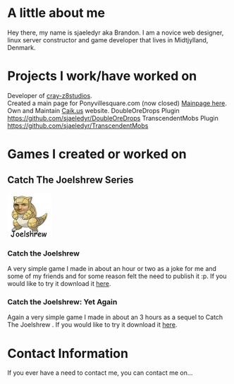 # A little about me

Hey there, my name is sjaeledyr aka Brandon. I am a novice web designer, linux server constructor and game developer that lives in Midtjylland, Denmark. 

# Projects I work/have worked on

Developer of [cray-z8studios](http://cray-z8studios.github.io).                                                                          
Created a main page for Ponyvillesquare.com (now closed) [Mainpage here](https://github.com/mys7icfox/pvs_mainpage/).                     
Own and Maintain [Caik.us](http://caik.us/) website.
DoubleOreDrops Plugin https://github.com/sjaeledyr/DoubleOreDrops
TranscendentMobs Plugin https://github.com/sjaeledyr/TranscendentMobs

# Games I created or worked on
## Catch The Joelshrew Series
![Joelshrew](/img/joelshrew1.jpg)                                                                                                   
### Catch the Joelshrew 
A very simple game I made in about an hour or two as a joke for me and some of my friends and for some reason felt the need to publish it :p. If you would like to try it download it [here](https://drive.google.com/file/d/0BzNMWL-AtF2ncGgxN1gybVFJNUk/view?usp=sharing).                                                                                   
### Catch the Joelshrew: Yet Again 
Again a very simple game I made in about an 3 hours as a sequel to Catch The Joelshrew . If you would like to try it download it [here](https://drive.google.com/file/d/0BzNMWL-AtF2nOG1kaTUyVF9kOTQ/view?usp=sharing).



# Contact Information

If you ever have a need to contact me, you can contact me on...


